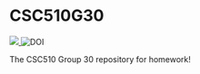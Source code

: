 # CSC510G30

<a href="https://app.travis-ci.com/github/qchen59/CSC510G30/jobs/534646341"><img src="https://app.travis-ci.com/qchen59/CSC510G30.svg?branch=main"> <a href="https://zenodo.org/badge/latestdoi/400632417"></a><img src="https://zenodo.org/badge/400632417.svg" alt="DOI"></a>

The CSC510 Group 30 repository for homework!
